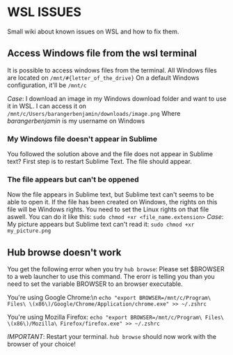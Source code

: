 # WSL ISSUES

Small wiki about known issues on WSL and how to fix them.

## Access Windows file from the wsl terminal

It is possible to access windows files from the terminal.
All Windows files are located on ```/mnt/#{letter_of_the_drive}```
On a default Windows configuration, it'll be ```/mnt/c```

_Case_: I download an image in my Windows download folder and want to use it in WSL.
I can access it on ```/mnt/c/Users/barangerbenjamin/downloads/image.png```
Where *barangerbenjamin* is my username on Windows

### My Windows file doesn't appear in Sublime

You followed the solution above and the file does not appear in Sublime text?
First step is to restart Sublime Text. The file should appear.

### The file appears but can't be oppened

Now the file appears in Sublime text, but Sublime text can't seems to be able to open it. If the file has been created on Windows, the rights on this file will be Windows rights. You need to set the Linux rights on that file aswell. You can do it like this:
```sudo chmod +xr <file_name.extension>```
_Case_: My picture appears but Sublime text can't read it:
```sudo chmod +xr my_picture.png```

## Hub browse doesn't work

You get the following error when you try ```hub browse```:
Please set $BROWSER to a web launcher to use this command. The erorr is telling you than you need to set the variable BROWSER to an browser executable.

You're using Google Chrome:\\n
```echo "export BROWSER=/mnt/c/Program\ Files\ \(x86\)/Google/Chrome/Application/chrome.exe" >> ~/.zshrc```

You're using Mozilla Firefox:
```echo "export BROWSER=/mnt/c/Program\ Files\ \(x86\)/Mozilla\ Firefox/firefox.exe" >> ~/.zshrc```

_IMPORTANT_: Restart your terminal.
```hub browse``` should now work with the browser of your choice!

